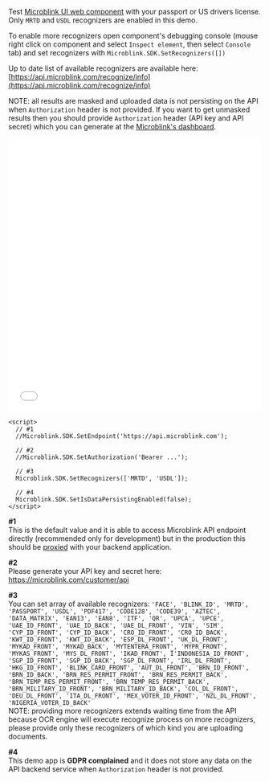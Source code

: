 Test [Microblink UI web component](https://github.com/microblink/microblink-js) with your passport or US drivers license. Only `MRTD` and `USDL` recognizers are enabled in this demo.  

To enable more recognizers open component's debugging console (mouse right click on component and select `Inspect element`, then select `Console` tab) and set recognizers with `Microblink.SDK.SetRecognizers([])`  

Up to date list of available recognizers are available here: [https://api.microblink.com/recognize/info](https://api.microblink.com/recognize/info)  

NOTE: all results are masked and uploaded data is not persisting on the API when `Authorization` header is not provided. If you want to get unmasked results then you should provide `Authorization` header (API key and API secret) which you can generate at the [Microblink's dashboard](https://microblink.com/customer/api).  

<style>
.demo-resp-iframe {
    width: 100%;
    border: 0;
    min-height: 545px;
    margin: 0;
    box-sizing: border-box;
    overflow: hidden;
}
</style>

<iframe class="demo-resp-iframe" src="demo.html" gesture="media" allow="encrypted-media" allowfullscreen></iframe>

```
<script>
  // #1
  //Microblink.SDK.SetEndpoint('https://api.microblink.com');

  // #2
  //Microblink.SDK.SetAuthorization('Bearer ...');

  // #3
  Microblink.SDK.SetRecognizers(['MRTD', 'USDL']);

  // #4
  Microblink.SDK.SetIsDataPersistingEnabled(false);
</script>
```

**&#35;1**  
This is the default value and it is able to access Microblink API endpoint directly (recommended only for development) but in the production this should be [proxied](https://github.com/microblink/microblink-js#microblink-api-proxy) with your backend application.

**&#35;2**  
Please generate your API key and secret here: https://microblink.com/customer/api

**&#35;3**  
You can set array of available recognizers: `'FACE', 'BLINK_ID', 'MRTD', 'PASSPORT', 'USDL', 'PDF417', 'CODE128', 'CODE39', 'AZTEC', 'DATA_MATRIX', 'EAN13', 'EAN8', 'ITF', 'QR', 'UPCA', 'UPCE', 'UAE_ID_FRONT', 'UAE_ID_BACK', 'UAE_DL_FRONT', 'VIN', 'SIM', 'CYP_ID_FRONT', 'CYP_ID_BACK', 'CRO_ID_FRONT', 'CRO_ID_BACK', 'KWT_ID_FRONT', 'KWT_ID_BACK', 'ESP_DL_FRONT', 'UK_DL_FRONT', 'MYKAD_FRONT', 'MYKAD_BACK', 'MYTENTERA_FRONT', 'MYPR_FRONT', 'MYKAS_FRONT', 'MYS_DL_FRONT', 'IKAD_FRONT', Ï'INDONESIA_ID_FRONT', 'SGP_ID_FRONT', 'SGP_ID_BACK', 'SGP_DL_FRONT', 'IRL_DL_FRONT', 'HKG_ID_FRONT', 'BLINK_CARD_FRONT', 'AUT_DL_FRONT', 'BRN_ID_FRONT', 'BRN_ID_BACK', 'BRN_RES_PERMIT_FRONT', 'BRN_RES_PERMIT_BACK', 'BRN_TEMP_RES_PERMIT_FRONT', 'BRN_TEMP_RES_PERMIT_BACK', 'BRN_MILITARY_ID_FRONT', 'BRN_MILITARY_ID_BACK', 'COL_DL_FRONT', 'DEU_DL_FRONT', 'ITA_DL_FRONT', 'MEX_VOTER_ID_FRONT', 'NZL_DL_FRONT', 'NIGERIA_VOTER_ID_BACK'`  
NOTE: providing more recognizers extends waiting time from the API because OCR engine will execute recognize process on more recognizers, please provide only these recognizers of which kind you are uploading documents.

**&#35;4**  
This demo app is <b>GDPR complained</b> and it does not store any data on the API backend service when `Authorization` header is not provided.
